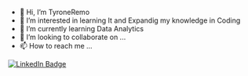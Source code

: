 - 👋 Hi, I’m TyroneRemo
- 👀 I’m interested in learning It  and Expandig my knowledge in Coding
- 🌱 I’m currently learning Data Analytics
- 💞️ I’m looking to collaborate on ...
- 📫 How to reach me ...

<!---
Yuwichinomi/Tremo is a ✨ special ✨ repository because its `README.md` (this file) appears on your GitHub profile.
You can click the Preview link to take a look at your changes.
--->
<div id="badges">
<a href="https://www.linkedin.com/in/tyrone-remo-52ab051aa/">
  <img src="https://img.shields.io/badge/LinkedIn-blue?style=for-the-badge&logo=linkedin&logoColor=white" alt="LinkedIn Badge"/>
</a>
</div>
